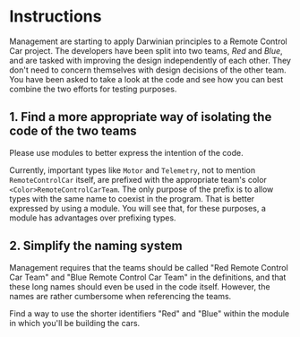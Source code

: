 # Instructions

Management are starting to apply Darwinian principles to a Remote Control Car project.
The developers have been split into two teams, _Red_ and _Blue_, and are tasked with improving the design independently of each other.
They don't need to concern themselves with design decisions of the other team.
You have been asked to take a look at the code and see how you can best combine the two efforts for testing purposes.

## 1. Find a more appropriate way of isolating the code of the two teams

Please use modules to better express the intention of the code.

Currently, important types like `Motor` and `Telemetry`, not to mention `RemoteControlCar` itself, are prefixed with the appropriate team's color `<Color>RemoteControlCarTeam`.
The only purpose of the prefix is to allow types with the same name to coexist in the program.
That is better expressed by using a module.
You will see that, for these purposes, a module has advantages over prefixing types.

## 2. Simplify the naming system

Management requires that the teams should be called "Red Remote Control Car Team" and "Blue Remote Control Car Team" in the definitions, and that these long names should even be used in the code itself.
However, the names are rather cumbersome when referencing the teams.

Find a way to use the shorter identifiers "Red" and "Blue" within the module in which you'll be building the cars.
